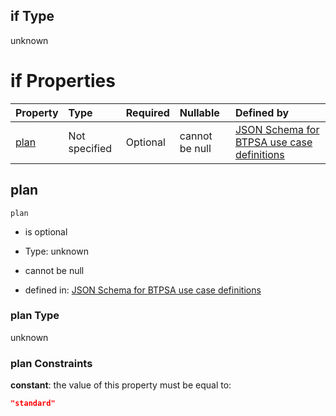 ## if Type

unknown

# if Properties

| Property      | Type          | Required | Nullable       | Defined by                                                                                                                                                                                                                                  |
| :------------ | :------------ | :------- | :------------- | :------------------------------------------------------------------------------------------------------------------------------------------------------------------------------------------------------------------------------------------ |
| [plan](#plan) | Not specified | Optional | cannot be null | [JSON Schema for BTPSA use case definitions](btpsa-usecase-properties-services-items-allof-2-then-allof-19-then-allof-0-if-properties-plan.md "undefined#/properties/services/items/allOf/2/then/allOf/19/then/allOf/0/if/properties/plan") |

## plan



`plan`

*   is optional

*   Type: unknown

*   cannot be null

*   defined in: [JSON Schema for BTPSA use case definitions](btpsa-usecase-properties-services-items-allof-2-then-allof-19-then-allof-0-if-properties-plan.md "undefined#/properties/services/items/allOf/2/then/allOf/19/then/allOf/0/if/properties/plan")

### plan Type

unknown

### plan Constraints

**constant**: the value of this property must be equal to:

```json
"standard"
```

